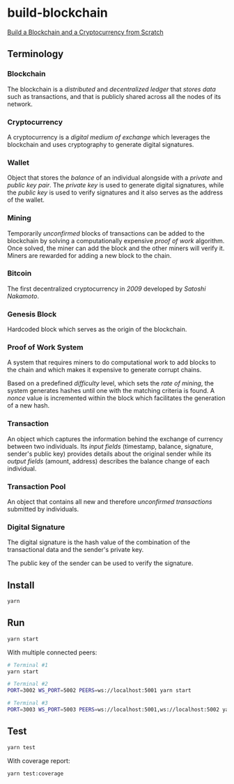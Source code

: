 # build-blockchain

[Build a Blockchain and a Cryptocurrency from Scratch](https://www.udemy.com/build-blockchain/)

## Terminology

### Blockchain

The blockchain is a _distributed_ and _decentralized ledger_ that _stores data_ such as transactions, and that is publicly shared across all the nodes of its network.

### Cryptocurrency

A cryptocurrency is a _digital medium of exchange_ which leverages the blockchain and uses cryptography to generate digital signatures.

### Wallet

Object that stores the _balance_ of an individual alongside with a _private_ and _public key pair_. The _private key_ is used to generate digital signatures, while the _public key_ is used to verify signatures and it also serves as the address of the wallet.

### Mining

Temporarily _unconfirmed_ blocks of transactions can be added to the blockchain by solving a computationally expensive _proof of work_ algorithm. Once solved, the miner can add the block and the other miners will verify it. Miners are rewarded for adding a new block to the chain.

### Bitcoin

The first decentralized cryptocurrency in _2009_ developed by _Satoshi Nakamoto_.

### Genesis Block

Hardcoded block which serves as the origin of the blockchain.

### Proof of Work System

A system that requires miners to do computational work to add blocks to the chain and which makes it expensive to generate corrupt chains.

Based on a predefined _difficulty_ level, which sets the _rate of mining_, the system generates hashes until one with the matching criteria is found. A _nonce_ value is incremented within the block which facilitates the generation of a new hash.

### Transaction

An object which captures the information behind the exchange of currency between two individuals. Its _input fields_ (timestamp, balance, signature, sender's public key) provides details about the original sender while its _output fields_ (amount, address) describes the balance change of each individual.

### Transaction Pool

An object that contains all new and therefore _unconfirmed transactions_ submitted by individuals.

### Digital Signature

The digital signature is the hash value of the combination of the transactional data and the sender's private key.

The public key of the sender can be used to verify the signature.

## Install

```sh
yarn
```

## Run

```sh
yarn start
```

With multiple connected peers:

```sh
# Terminal #1
yarn start

# Terminal #2
PORT=3002 WS_PORT=5002 PEERS=ws://localhost:5001 yarn start

# Terminal #3
PORT=3003 WS_PORT=5003 PEERS=ws://localhost:5001,ws://localhost:5002 yarn start
```

## Test

```sh
yarn test
```

With coverage report:

```sh
yarn test:coverage
```